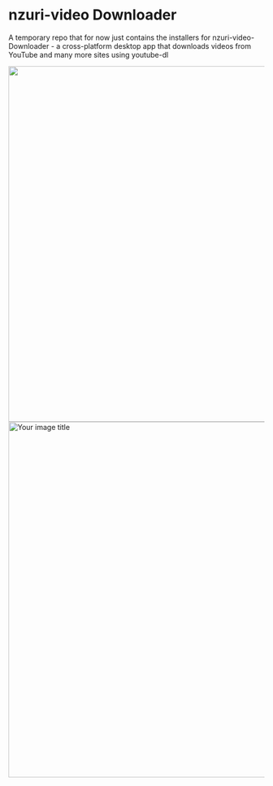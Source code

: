 # nzuri-video Downloader
A temporary repo that for now just contains the installers for nzuri-video-Downloader - a cross-platform desktop app that downloads videos from YouTube and many more sites using youtube-dl


<img src="https://raw.githubusercontent.com/hbtalha/zuri-video-Downloader_Temporary_Repo-Binaries/main/Screenshot_2.png" width="700"/>

<img src="https://raw.githubusercontent.com/hbtalha/zuri-video-Downloader_Temporary_Repo-Binaries/main/Screenshot_4.png" alt="Your image title" width="700"/>
